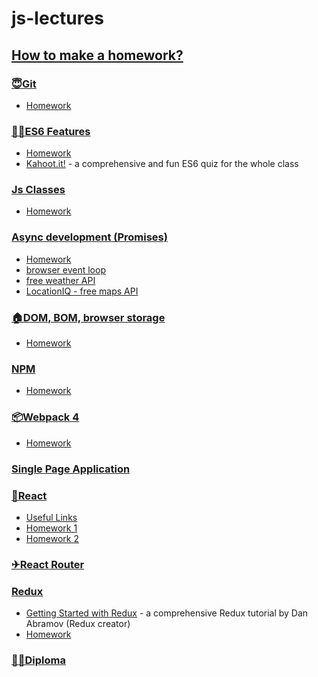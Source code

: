 # js-lectures
[How to make a homework?](./homework-guidelines.md)
---
### [😇Git](https://slides.com/danielsuleiman/git#/)
- [Homework](./git/readme.md)
### [👨‍💻ES6 Features](https://slides.com/danielsuleiman/es6#/)
- [Homework](./es6/codewars.md)
- [Kahoot.it!](https://play.kahoot.it/#/k/21a15928-427c-45f0-a326-6eb55c5d2092
) - a comprehensive and fun ES6 quiz for the whole class
### [Js Classes](https://sulemanof.github.io/js-lectures/js-classes/presentation/#/)
- [Homework](./js-classes/readme.md)
### [Async development (Promises)](https://sulemanof.github.io/js-lectures/async-development/presentation/#/)
- [Homework](./async-development/readme.md)
- [browser event loop](https://itnext.io/how-javascript-works-in-browser-and-node-ab7d0d09ac2f)
- [free weather API](https://www.apixu.com/)
- [LocationIQ - free maps API](https://locationiq.com/)
### [🏠DOM, BOM, browser storage](https://slides.com/danielsuleiman/dombom/#/)
- [Homework](./dom-bom/readme.md)
### [NPM](https://slides.com/danielsuleiman/npm#/)
- [Homework](./npm/task.md)
### [📦Webpack 4](https://slides.com/danielsuleiman/webpack/#/)
- [Homework](./webpack/homework.md)
### [Single Page Application](https://slides.com/danielsuleiman/spa#/)
### [🚀React](https://slides.com/danielsuleiman/react#/)
- [Useful Links](./react/useful-links.md)
- [Homework 1](./react/homework-1.md)
- [Homework 2](./react/homework-2.md)
### [✈React Router](https://slides.com/danielsuleiman/react-router#/)
### [Redux](https://slides.com/danielsuleiman/redux/#/)
- [Getting Started with Redux](https://egghead.io/courses/getting-started-with-redux) - a comprehensive Redux tutorial by Dan Abramov (Redux creator)
- [Homework](./redux/Homework.md)
### [👨‍🎓Diploma](./diploma/readme.md)
